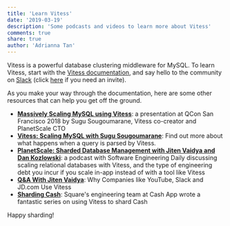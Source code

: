 ```yaml
---
title: 'Learn Vitess'
date: '2019-03-19'
description: 'Some podcasts and videos to learn more about Vitess'
comments: true
share: true
author: 'Adrianna Tan'
---
```


Vitess is a powerful database clustering middleware for MySQL. To learn Vitess, start with the [Vitess documentation](https://vitess.io/docs), and say hello to the community on [Slack](https://vitess.slack.com) (click [here](https://vitess.io/slack) if you need an invite).

As you make your way through the documentation, here are some other resources that can help you get off the ground.

- **[Massively Scaling MySQL using Vitess](https://www.infoq.com/presentations/vitess)**: a presentation at QCon San Francisco 2018 by Sugu Sougoumarane, Vitess co-creator and PlanetScale CTO
- **[Vitess: Scaling MySQL with Sugu Sougoumarane](https://softwareengineeringdaily.com/2018/05/15/vitess-scaling-mysql-with-sugu-sougoumarane/)**: Find out more about what happens when a query is parsed by Vitess.
- **[PlanetScale: Sharded Database Management with Jiten Vaidya and Dan Kozlowski](https://softwareengineeringdaily.com/2019/02/21/planetscale-sharded-database-management-with-jiten-vaidya-and-dan-kozlowski/)**: a podcast with Software Engineering Daily discussing scaling relational databases with Vitess, and the type of engineering debt you incur if you scale in-app instead of with a tool like Vitess
- **[Q&A With Jiten Vaidya](https://www.youtube.com/watch?v=m2m2nQeIlA0)**: Why Companies like YouTube, Slack and JD.com Use Vitess
- **[Sharding Cash](https://medium.com/square-corner-blog/sharding-cash-10280fa3ef3b)**: Square's engineering team at Cash App wrote a fantastic series on using Vitess to shard Cash

Happy sharding!
